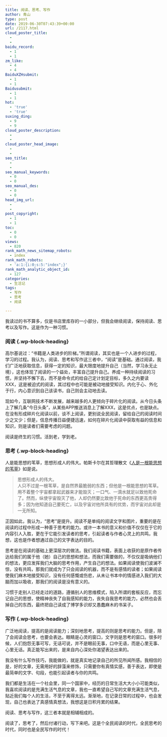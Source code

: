 ```yaml
---
title: 阅读、思考、写作
author: 青山
type: post
date: 2019-06-30T07:43:39+00:00
url: /2117.html
cloud_poster_title:
  - 
  - 
baidu_record:
  - 1
  - 1
zm_like:
  - 4
  - 4
BaiduXZHsubmit:
  - 1
  - 1
Baidusubmit:
  - 1
  - 1
hot:
  - 'true'
  - 'true'
suxing_ding:
  - 9
  - 9
cloud_poster_description:
  - 
  - 
cloud_poster_head_image:
  - 
  - 
seo_title:
  - 
  - 
seo_manual_keywords:
  - 0
  - 0
seo_manual_des:
  - 0
  - 0
head_img_url:
  - 
  - 
post_copyright:
  - 1
  - 1
toc:
  - 0
  - 0
views:
  - 820
rank_math_news_sitemap_robots:
  - index
rank_math_robots:
  - 'a:1:{i:0;s:5:"index";}'
rank_math_analytic_object_id:
  - 127
categories:
  - 生活记
tags:
  - 写作
  - 思考
  - 阅读

---
```

我读过的书不算多，仅是书店里库存的一小部分，但我会继续阅读，保持阅读、思考以及写作。这是作为一种习惯。

### 阅读 {.wp-block-heading}

高尔基说过：“书籍是人类进步的阶梯。”所谓阅读，其实也是一个人进步的过程，学习的过程。我认为，阅读、思考和写作这三者中，“阅读”是基础。通过阅读，我们广泛地获取信息，获得一定的知识，最大限度地提升自己（当然，学习永无止境），这也体现了阅读的一个益处，丰富自己提升自己。养成一种持续阅读的习惯，并坚持不懈下去，而不是命令式的给自己定计划定目标，多久之内要读XXX，这是被迫式的阅读，其过程中也可能是被动地接受知识。内化于心、外化于行，内心意识到自己该读书，自己则会主动地去读。

现如今，互联网技术不断发展，越来越多的人更倾向于碎片化的阅读。从今日头条上了解几条“今日头条”，从某些APP推送消息上了解XXX，这是优点，也是缺点。在没有形成碎片化阅读以前，谈不上阅读，更别说全民阅读，留给自己的阅读时间少之又少；但是，信息传播日益便捷迅速，如何在碎片化阅读中获取有益的信息和知识，则是读者们需要考虑的问题。

阅读是终生的习惯。活到老，学到老。

### 思考 {.wp-block-heading}

人是能思想的苇草，思想形成人的伟大。帕斯卡尔在其哲理散文《[人是一根能思想的苇草][1]》如是说。

<blockquote class="wp-block-quote">
  <p>
    思想形成人的伟大。<br />人只不过是一根苇草，是自然界最脆弱的东西；但他是一根能思想的苇草。用不着整个宇宙都拿起武器来才能毁灭；一口气、一滴水就足以致他死命了。然而，纵使宇宙毁灭了他，人却仍然要比致他于死命的东西更高贵得多；因为他知道自己要死亡，以及宇宙对他所具有的优势，而宇宙对此却是一无所知。
  </p>
</blockquote>

正因如此，我认为，“思考”是提升。阅读不是单纯的阅读文字和图片，重要的是在阅读的过程中形成一种善于思考的能力。或许一本书的意义和价值不仅仅在于它的内容引人入胜，更在于它能引发读者的思考，引起读者与作者心灵上的共鸣，我想，这也是作者想通过自己的文字表达的目的。

思考是在阅读的基础上更深层次的做法。我们阅读书籍，表面上收获的是原作者传达给我们的属于他（她）自己的思想和想法，而我们需要做的，不仅仅是吸纳他们的想法，更应发挥我们大脑的思考作用，产生自己的想法。如果阅读使我们波澜不惊，没有共鸣，那我们就成为了只会阅读的机器，而不是有感情的读者；如果阅读使我们麻木地接受知识，没有任何感慨或伤悲，从未让书本中的情感进入我们的大脑而加以吸收，那我们的阅读是没有意义的。

习惯于走别人已经走过的道路，遵循别人的思维模式，陷入所谓的套板反应，而忘记自己的思想，使精神丧失了自我感知的能力，丧失自我思考的能力，必然也会丢掉自己的东西，最终把自己读成了博学多识却又愚蠢麻木的书呆子。

### 写作 {.wp-block-heading}

广泛地阅读，提高的是阅读能力；深刻地思考，提高的则是思考的能力。但是，除了会阅读会思考，也要会表达。眼睛是心灵的窗口，文字则是思考的窗口。很多时候，人们抱怨无事可写，无话可说，并不是眼前无事，口中无语，而是心里无事、心里无话。真正能写出来的，是来自内心深处你渴望表达出来的。

我没有什么写作技巧，我能做的，就是真实地记录自己的所见所闻所感。我相信的是，好的文章，无需用好的辞藻来修饰，只需要你有真情实感，善于表达，即使是最简单的文字、句段，也能引起读者与你的共鸣。

我们都是生活在一个社会里，同一个国家中，经历的日常生活大大小小可能类似，我喜欢阅读的是充满生活气息的文章，我也一直希望自己写的文章充满生活气息，贴近我们每个人的生活，不至于离得太远。渐渐地，在记录日常的过程中，也会发现，自己也表达了真感情真想法，我想这是日积月累的结果。

阅读、思考与写作，这三者本就是相辅相成的。

阅读了，思考了，然后付诸行动，写下来吧。这是个全民阅读的时代，全民思考的时代，同时也是全民写作的时代！

 [1]: https://baike.baidu.com/item/%E4%BA%BA%E6%98%AF%E4%B8%80%E6%A0%B9%E8%83%BD%E6%80%9D%E6%83%B3%E7%9A%84%E8%8B%87%E8%8D%89